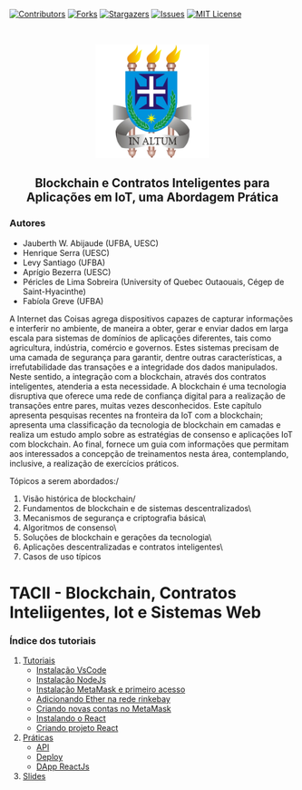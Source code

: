 [![Contributors][contributors-shield]][contributors-url]
[![Forks][forks-shield]][forks-url]
[![Stargazers][stars-shield]][stars-url]
[![Issues][issues-shield]][issues-url]
[![MIT License][license-shield]][license-url]

<br />
<p align="center">
  <a href="https://github.com/lifuesc/TACII_Blockchain/">
    <img src="./fig/uesc.png" alt="Logo" width="200">
    <br/>
  </a>

  <h2 align="center">Blockchain e Contratos Inteligentes para Aplicações em IoT, uma Abordagem Prática</h2>

</p>

### Autores

- Jauberth W. Abijaude (UFBA, UESC)
- Henrique Serra (UESC)
- Levy Santiago (UFBA)
- Aprígio Bezerra (UESC)
- Péricles de Lima Sobreira (University of Quebec Outaouais, Cégep de Saint-Hyacinthe)
- Fabíola Greve (UFBA)

A Internet das Coisas agrega dispositivos capazes de capturar informações e interferir no ambiente, de maneira a obter, gerar e enviar dados em larga escala para sistemas de domínios de aplicações diferentes, tais como agricultura, indústria, comércio e governos. Estes sistemas precisam de uma camada de segurança para garantir, dentre outras características, a irrefutabilidade das transações e a integridade dos dados manipulados. Neste sentido, a integração com a blockchain, através dos contratos inteligentes, atenderia a esta necessidade. A blockchain é uma tecnologia disruptiva que oferece uma rede de confiança digital para a realização de transações entre pares, muitas vezes desconhecidos. Este capítulo apresenta pesquisas recentes na fronteira da IoT com a blockchain; apresenta uma classificação da tecnologia de blockchain em camadas e realiza um estudo amplo sobre as estratégias de consenso e aplicações IoT com blockchain. Ao final, fornece um guia com informações que permitam aos interessados a concepção de treinamentos nesta área, contemplando, inclusive, a realização de exercícios práticos.

Tópicos a serem abordados:/
1. Visão histórica de blockchain/
2. Fundamentos de blockchain e de sistemas descentralizados\
3. Mecanismos de segurança e criptografia básica\
4. Algoritmos de consenso\
5. Soluções de blockchain e gerações da tecnologia\
6. Aplicações descentralizadas e contratos inteligentes\
7. Casos de uso típicos

# TACII - Blockchain, Contratos Inteliigentes, Iot e Sistemas Web

<h3> Índice dos tutoriais </h3>

1. [Tutoriais](https://github.com/lifuesc/jai2021/tree/main/tutoriais/)
   - [Instalação VsCode](https://github.com/lifuesc/jai2021/tree/main/tutoriais/vscode/instalacao.md)
   - [Instalação NodeJs](https://github.com/lifuesc/jai2021/tree/main/tutoriais/node/instalacao.md)
   - [Instalação MetaMask e primeiro acesso](https://github.com/lifuesc/jai2021/tree/main/tutoriais/metamask/instalacao.md)
   - [Adicionando Ether na rede rinkebay](https://github.com/lifuesc/jai2021/tree/main/tutoriais/metamask/adicionandoEtherRinkebay.md)
   - [Criando novas contas no MetaMask](https://github.com/lifuesc/jai2021/tree/main/tutoriais/metamask/criandoContas.md)
   - [Instalando o React](https://github.com/lifuesc/jai2021/tree/main/tutoriais/reactjs/instalacao.md)
   - [Criando projeto React](https://github.com/lifuesc/jai2021/tree/main/tutoriais/reactjs/criandoProjeto.md)
2. [Práticas](https://github.com/lifuesc/jai2021/tree/main/Praticas)
   - [API](https://github.com/lifuesc/jai2021/tree/main/api)
   - [Deploy ](https://github.com/lifuesc/jai2021/tree/main/deploy)
   - [DApp ReactJs](https://github.com/lifuesc/jai2021/tree/main/frontend)
3. [Slides](https://github.com/lifuesc/jai2021/tree/main/minicurso%20JAI2021.pdf)


[contributors-shield]: https://img.shields.io/github/contributors/jauberth/TACII_Blockchain.svg?style=for-the-badge
[contributors-url]: https://github.com/jauberth/TACII_Blockchain/graphs/contributors
[forks-shield]: https://img.shields.io/github/forks/jauberth/TACII_Blockchain.svg?style=for-the-badge
[forks-url]: https://github.com/jauberth/TACII_Blockchain/network/members
[stars-shield]: https://img.shields.io/github/stars/jauberth/TACII_Blockchain.svg?style=for-the-badge
[stars-url]: https://github.com/jauberth/TACII_Blockchain/stargazers
[issues-shield]: https://img.shields.io/github/issues/jauberth/TACII_Blockchain.svg?style=for-the-badge
[issues-url]: https://github.com/jauberth/TACII_Blockchain/issues
[license-shield]: https://img.shields.io/github/license/jauberth/TACII_Blockchain.svg?style=for-the-badge
[license-url]: https://github.com/jauberth/TACII_Blockchain/blob/main/LICENSE

 
